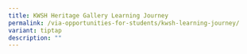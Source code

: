 ```yaml
---
title: KWSH Heritage Gallery Learning Journey
permalink: /via-opportunities-for-students/kwsh-learning-journey/
variant: tiptap
description: ""
---
```

